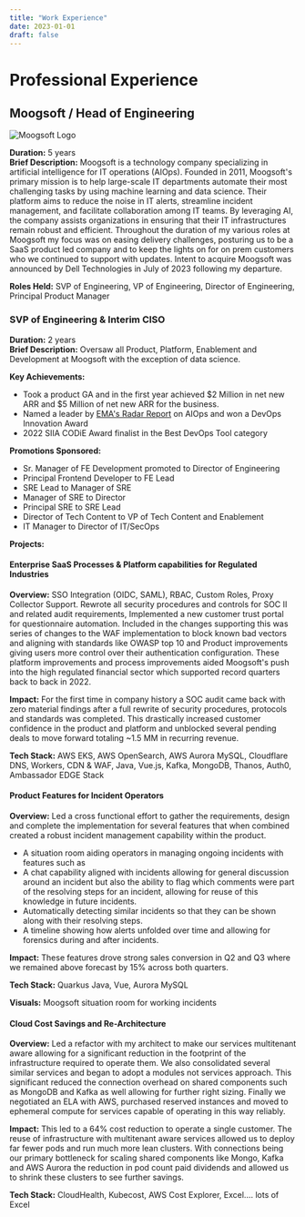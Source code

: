 ```yaml
---
title: "Work Experience"
date: 2023-01-01
draft: false
---
```


# Professional Experience

## Moogsoft / Head of Engineering
![Moogsoft Logo](/images/moogsoft-logo.png)

**Duration:** 5 years  
**Brief Description:** Moogsoft is a technology company specializing in artificial intelligence for IT operations (AIOps). Founded in 2011, Moogsoft's primary mission is to help large-scale IT departments automate their most challenging tasks by using machine learning and data science. Their platform aims to reduce the noise in IT alerts, streamline incident management, and facilitate collaboration among IT teams. By leveraging AI, the company assists organizations in ensuring that their IT infrastructures remain robust and efficient. Throughout the duration of my various roles at Moogsoft my focus was on easing delivery challenges, posturing us to be a SaaS product led company and to keep the lights on for on prem customers who we continued to support with updates. Intent to acquire Moogsoft was announced by Dell Technologies in July of 2023 following my departure.

**Roles Held:** SVP of Engineering, VP of Engineering, Director of Engineering, Principal Product Manager

### SVP of Engineering & Interim CISO
**Duration:** 2 years  
**Brief Description:** Oversaw all Product, Platform, Enablement and Development at Moogsoft with the exception of data science.

**Key Achievements:**
- Took a product GA and in the first year achieved $2 Million in net new ARR and $5 Million of net new ARR for the business.
- Named a leader by [EMA's Radar Report](https://www.moogsoft.com/press-releases/moogsoft-named-a-leader-in-emas-radar-report-on-aiops-and-wins-devops-innovation-award/) on AIOps and won a DevOps Innovation Award
- 2022 SIIA CODiE Award finalist in the Best DevOps Tool category

**Promotions Sponsored:**
- Sr. Manager of FE Development promoted to Director of Engineering
- Principal Frontend Developer to FE Lead
- SRE Lead to Manager of SRE
- Manager of SRE to Director
- Principal SRE to SRE Lead
- Director of Tech Content to VP of Tech Content and Enablement
- IT Manager to Director of IT/SecOps

**Projects:**

#### Enterprise SaaS Processes & Platform capabilities for Regulated Industries
**Overview:** SSO Integration (OIDC, SAML), RBAC, Custom Roles, Proxy Collector Support. Rewrote all security procedures and controls for SOC II and related audit requirements, Implemented a new customer trust portal for questionnaire automation. Included in the changes supporting this was series of changes to the WAF implementation to block known bad vectors and aligning with standards like OWASP top 10 and Product improvements giving users more control over their authentication configuration. These platform improvements and process improvements aided Moogsoft's push into the high regulated financial sector which supported record quarters back to back in 2022.

**Impact:** For the first time in company history a SOC audit came back with zero material findings after a full rewrite of security procedures, protocols and standards was completed. This drastically increased customer confidence in the product and platform and unblocked several pending deals to move forward totaling ~1.5 MM in recurring revenue.

**Tech Stack:** AWS EKS, AWS OpenSearch, AWS Aurora MySQL, Cloudflare DNS, Workers, CDN & WAF, Java, Vue.js, Kafka, MongoDB, Thanos, Auth0, Ambassador EDGE Stack

#### Product Features for Incident Operators
**Overview:** Led a cross functional effort to gather the requirements, design and complete the implementation for several features that when combined created a robust incident management capability within the product.
- A situation room aiding operators in managing ongoing incidents with features such as
- A chat capability aligned with incidents allowing for general discussion around an incident but also the ability to flag which comments were part of the resolving steps for an incident, allowing for reuse of this knowledge in future incidents.
- Automatically detecting similar incidents so that they can be shown along with their resolving steps.
- A timeline showing how alerts unfolded over time and allowing for forensics during and after incidents.

**Impact:** These features drove strong sales conversion in Q2 and Q3 where we remained above forecast by 15% across both quarters.

**Tech Stack:** Quarkus Java, Vue, Aurora MySQL

**Visuals:** Moogsoft situation room for working incidents

#### Cloud Cost Savings and Re-Architecture
**Overview:** Led a refactor with my architect to make our services multitenant aware allowing for a significant reduction in the footprint of the infrastructure required to operate them. We also consolidated several similar services and began to adopt a modules not services approach. This significant reduced the connection overhead on shared components such as MongoDB and Kafka as well allowing for further right sizing. Finally we negotiated an ELA with AWS, purchased reserved instances and moved to ephemeral compute for services capable of operating in this way reliably.

**Impact:** This led to a 64% cost reduction to operate a single customer. The reuse of infrastructure with multitenant aware services allowed us to deploy far fewer pods and run much more lean clusters. With connections being our primary bottleneck for scaling shared components like Mongo, Kafka and AWS Aurora the reduction in pod count paid dividends and allowed us to shrink these clusters to see further savings.

**Tech Stack:** CloudHealth, Kubecost, AWS Cost Explorer, Excel.... lots of Excel

<!-- Continue with the rest of your work experience -->
